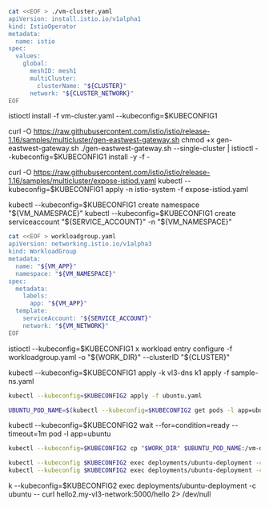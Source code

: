 

```bash
cat <<EOF > ./vm-cluster.yaml
apiVersion: install.istio.io/v1alpha1
kind: IstioOperator
metadata:
  name: istio
spec:
  values:
    global:
      meshID: mesh1
      multiCluster:
        clusterName: "${CLUSTER}"
      network: "${CLUSTER_NETWORK}"
EOF
```

istioctl install -f vm-cluster.yaml --kubeconfig=$KUBECONFIG1

curl -O https://raw.githubusercontent.com/istio/istio/release-1.16/samples/multicluster/gen-eastwest-gateway.sh
chmod +x gen-eastwest-gateway.sh
./gen-eastwest-gateway.sh --single-cluster | istioctl --kubeconfig=$KUBECONFIG1 install -y -f -

curl -O https://raw.githubusercontent.com/istio/istio/release-1.16/samples/multicluster/expose-istiod.yaml
kubectl --kubeconfig=$KUBECONFIG1 apply -n istio-system -f expose-istiod.yaml

kubectl --kubeconfig=$KUBECONFIG1 create namespace "${VM_NAMESPACE}"
kubectl --kubeconfig=$KUBECONFIG1 create serviceaccount "${SERVICE_ACCOUNT}" -n "${VM_NAMESPACE}"

```bash
cat <<EOF > workloadgroup.yaml
apiVersion: networking.istio.io/v1alpha3
kind: WorkloadGroup
metadata:
  name: "${VM_APP}"
  namespace: "${VM_NAMESPACE}"
spec:
  metadata:
    labels:
      app: "${VM_APP}"
  template:
    serviceAccount: "${SERVICE_ACCOUNT}"
    network: "${VM_NETWORK}"
EOF
```

istioctl --kubeconfig=$KUBECONFIG1 x workload entry configure -f workloadgroup.yaml -o "${WORK_DIR}" --clusterID "${CLUSTER}"


kubectl --kubeconfig=$KUBECONFIG1 apply -k vl3-dns
k1 apply -f sample-ns.yaml

```bash
kubectl --kubeconfig=$KUBECONFIG2 apply -f ubuntu.yaml
```

```bash
UBUNTU_POD_NAME=$(kubectl --kubeconfig=$KUBECONFIG2 get pods -l app=ubuntu -n default --template '{{range .items}}{{.metadata.name}}{{"\n"}}{{end}}')
```

kubectl --kubeconfig=$KUBECONFIG2 wait --for=condition=ready --timeout=1m pod -l app=ubuntu
```bash
kubectl --kubeconfig=$KUBECONFIG2 cp "$WORK_DIR" $UBUNTU_POD_NAME:/vm-dir -c ubuntu
```


```bash
kubectl --kubeconfig $KUBECONFIG2 exec deployments/ubuntu-deployment -c ubuntu -- apt update
kubectl --kubeconfig $KUBECONFIG2 exec deployments/ubuntu-deployment -c ubuntu -- apt install --yes curl iproute2 iptables nano dnsutils inetutils-ping systemctl sudo
```

k --kubeconfig=$KUBECONFIG2 exec deployments/ubuntu-deployment -c ubuntu -- curl hello2.my-vl3-network:5000/hello 2> /dev/null
